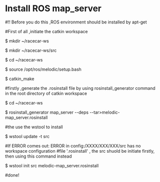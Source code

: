 # Install ROS map_server



#!! Before you do this ,ROS environment should be installed by apt-get

\#First of all ,initiate the catkin workspace

$ mkdir ~/racecar-ws

$ mkdir ~/racecar-ws/src

$ cd ~/racecar-ws

$ source /opt/ros/melodic/setup.bash

$ catkin_make

\#firstly ,generate the .rosinstall file by using rosinstall_generator command in the root directory of catkin workspace

$ cd ~/racecar-ws

$ rosinstall_generator map_server --deps --tar>melodic-map_server.rosinstall

\#the use the wstool to install

$ wstool update -t src

\#If ERROR comes out: ERROR in config:/XXXX/XXX/XXX/src has no workspace configuration #file '.rosinstall' , the src shuold be initiate firstly, then using this command instead

$ wstool init src melodic-map_server.rosinstall

\#done!